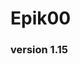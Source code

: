 # Epik00
### version 1.15

<!--
**Epik00/Epik00** is a ✨ _special_ ✨ repository because its `README.md` (this file) appears on your GitHub profile.
-->

